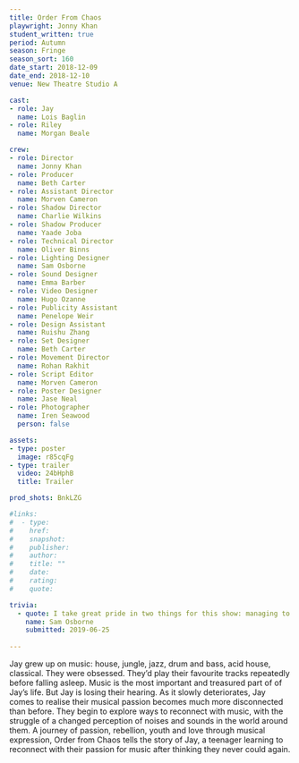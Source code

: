 ```yaml
---
title: Order From Chaos
playwright: Jonny Khan 
student_written: true
period: Autumn
season: Fringe
season_sort: 160
date_start: 2018-12-09
date_end: 2018-12-10
venue: New Theatre Studio A

cast:
- role: Jay
  name: Lois Baglin
- role: Riley
  name: Morgan Beale

crew:
- role: Director
  name: Jonny Khan
- role: Producer
  name: Beth Carter
- role: Assistant Director
  name: Morven Cameron
- role: Shadow Director
  name: Charlie Wilkins
- role: Shadow Producer
  name: Yaade Joba
- role: Technical Director
  name: Oliver Binns
- role: Lighting Designer
  name: Sam Osborne
- role: Sound Designer
  name: Emma Barber
- role: Video Designer
  name: Hugo Ozanne
- role: Publicity Assistant
  name: Penelope Weir
- role: Design Assistant
  name: Ruishu Zhang
- role: Set Designer
  name: Beth Carter
- role: Movement Director
  name: Rohan Rakhit
- role: Script Editor
  name: Morven Cameron
- role: Poster Designer
  name: Jase Neal
- role: Photographer
  name: Iren Seawood
  person: false

assets:
- type: poster
  image: r85cqFg
- type: trailer
  video: 24bHphB
  title: Trailer

prod_shots: BnkLZG

#links:
#  - type:
#    href:
#    snapshot:
#    publisher:
#    author:
#    title: ""
#    date:
#    rating:
#    quote:

trivia: 
  - quote: I take great pride in two things for this show: managing to plot 90% of the show in a 90 minute run; and projection mapping onto the back of a MacBook.
    name: Sam Osborne
    submitted: 2019-06-25
    
---
```


Jay grew up on music: house, jungle, jazz, drum and bass, acid house, classical. They were obsessed. They’d play their favourite tracks repeatedly before falling asleep. Music is the most important and treasured part of of Jay’s life. But Jay is losing their hearing. As it slowly deteriorates, Jay comes to realise their musical passion becomes much more disconnected than before. They begin to explore ways to reconnect with music, with the struggle of a changed perception of noises and sounds in the world around them. A journey of passion, rebellion, youth and love through musical expression, Order from Chaos tells the story of Jay, a teenager learning to reconnect with their passion for music after thinking they never could again.
